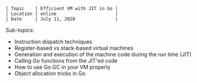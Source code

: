```
| Topic    | Efficient VM with JIT in Go |
| Location | online                      |
| Date     | July 11, 2020               |
```

Sub-topics:

- Instruction dispatch techniques
- Register-based vs stack-based virtual machines
- Generation and execution of the machine code during the run time (JIT)
- Calling Go functions from the JIT'ed code
- How to use Go GC in your VM properly
- Object allocation tricks in Go
